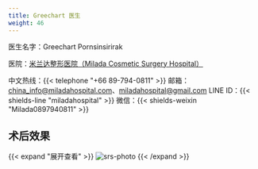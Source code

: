 ```yaml
---
title: Greechart 医生
weight: 46
---
```


医生名字：Greechart Pornsinsirirak

医院：[米兰达整形医院（Milada Cosmetic Surgery Hospital）](https://g.page/milada_hospital)

中文热线：{{< telephone "+66 89-794-0811" >}}
邮箱：<china_info@miladahospital.com>、<miladahospital@gmail.com>
LINE ID：{{< shields-line "miladahospital" >}}
微信：{{< shields-weixin "Milada0897940811" >}}

## 术后效果

{{< expand "展开查看" >}}
![srs-photo](/images/srs/thailand/greechart/post-1.jpg)
{{< /expand >}}
